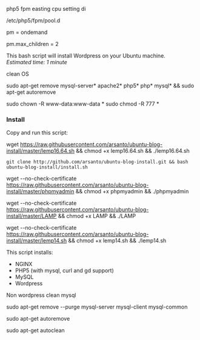 php5 fpm easting cpu
setting di 

/etc/php5/fpm/pool.d

pm = ondemand

pm.max_children = 2



This bash script will install Wordpress on your Ubuntu machine.  
_Estimated time: 1 minute_ 

clean OS

sudo apt-get remove mysql-server* apache2* php5* php* mysql* && sudo apt-get autoremove

sudo chown -R www-data:www-data *
sudo chmod -R 777 *


### Install
Copy and run this script:  

wget https://raw.githubusercontent.com/arsanto/ubuntu-blog-install/master/lemp16.64.sh && chmod +x lemp16.64.sh && ./lemp16.64.sh

```git clone http://github.com/arsanto/ubuntu-blog-install.git && bash ubuntu-blog-install/install.sh```

wget --no-check-certificate https://raw.githubusercontent.com/arsanto/ubuntu-blog-install/master/phpmyadmin && chmod +x phpmyadmin && ./phpmyadmin




wget --no-check-certificate https://raw.githubusercontent.com/arsanto/ubuntu-blog-install/master/LAMP && chmod +x LAMP && ./LAMP

wget --no-check-certificate https://raw.githubusercontent.com/arsanto/ubuntu-blog-install/master/lemp14.sh && chmod +x lemp14.sh && ./lemp14.sh





This script installs:
- NGINX
- PHP5 (with mysql, curl and gd support)
- MySQL
- Wordpress


Non wordpress clean mysql 

sudo apt-get remove --purge mysql-server mysql-client mysql-common

sudo apt-get autoremove

sudo apt-get autoclean

